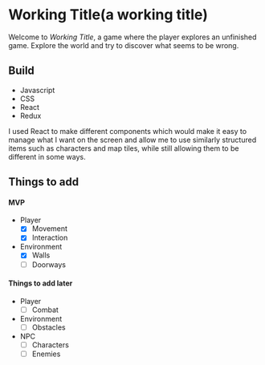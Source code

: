 # Working Title(a working title)

Welcome to *Working Title*, a game where the player explores an unfinished game. Explore the world and try to discover what seems to be wrong.

## Build
- Javascript
- CSS
- React
- Redux

I used React to make different components which would make it easy to manage what I want on the screen and allow me to use similarly structured items such as characters and map tiles, while still allowing them to be different in some ways.

Things to add
-----
#### MVP

- Player
  - [x] Movement
  - [x] Interaction
- Environment
  - [x] Walls
  - [ ] Doorways
  
#### Things to add later
- Player
  - [ ] Combat
- Environment
  - [ ] Obstacles
- NPC
  - [ ] Characters
  - [ ] Enemies
